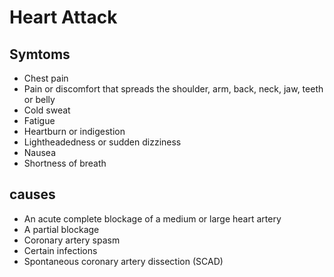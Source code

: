# Heart Attack

## Symtoms
- Chest pain
- Pain or discomfort that spreads the shoulder, arm, back, neck, jaw, teeth or belly
- Cold sweat
- Fatigue
- Heartburn or indigestion
- Lightheadedness or sudden dizziness
- Nausea
- Shortness of breath

## causes
- An acute complete blockage of a medium or large heart artery
- A partial blockage
- Coronary artery spasm
- Certain infections
- Spontaneous coronary artery dissection (SCAD)